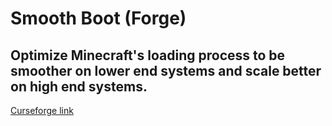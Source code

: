 # Smooth Boot (Forge)
## Optimize Minecraft's loading process to be smoother on lower end systems and scale better on high end systems.

[Curseforge link](https://www.curseforge.com/minecraft/mc-mods/smooth-boot)
